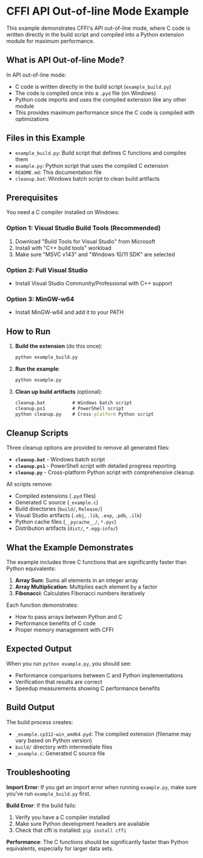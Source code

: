 # CFFI API Out-of-line Mode Example

This example demonstrates CFFI's API out-of-line mode, where C code is written directly in the build script and compiled into a Python extension module for maximum performance.

## What is API Out-of-line Mode?

In API out-of-line mode:
- C code is written directly in the build script (`example_build.py`)
- The code is compiled once into a `.pyd` file (on Windows)
- Python code imports and uses the compiled extension like any other module
- This provides maximum performance since the C code is compiled with optimizations

## Files in this Example

- `example_build.py`: Build script that defines C functions and compiles them
- `example.py`: Python script that uses the compiled C extension
- `README.md`: This documentation file
- `cleanup.bat`: Windows batch script to clean build artifacts

## Prerequisites

You need a C compiler installed on Windows:

### Option 1: Visual Studio Build Tools (Recommended)
1. Download "Build Tools for Visual Studio" from Microsoft
2. Install with "C++ build tools" workload
3. Make sure "MSVC v143" and "Windows 10/11 SDK" are selected

### Option 2: Full Visual Studio
- Install Visual Studio Community/Professional with C++ support

### Option 3: MinGW-w64
- Install MinGW-w64 and add it to your PATH

## How to Run

1. **Build the extension** (do this once):
   ```cmd
   python example_build.py
   ```

2. **Run the example**:
   ```cmd
   python example.py
   ```

3. **Clean up build artifacts** (optional):
   ```cmd
   cleanup.bat          # Windows batch script
   cleanup.ps1          # PowerShell script  
   python cleanup.py    # Cross-platform Python script
   ```

## Cleanup Scripts

Three cleanup options are provided to remove all generated files:

- **`cleanup.bat`** - Windows batch script
- **`cleanup.ps1`** - PowerShell script with detailed progress reporting
- **`cleanup.py`** - Cross-platform Python script with comprehensive cleanup

All scripts remove:
- Compiled extensions (`.pyd` files)
- Generated C source (`_example.c`)
- Build directories (`build/`, `Release/`)
- Visual Studio artifacts (`.obj`, `.lib`, `.exp`, `.pdb`, `.ilk`)
- Python cache files (`__pycache__/`, `*.pyc`)
- Distribution artifacts (`dist/`, `*.egg-info/`)

## What the Example Demonstrates

The example includes three C functions that are significantly faster than Python equivalents:

1. **Array Sum**: Sums all elements in an integer array
2. **Array Multiplication**: Multiplies each element by a factor
3. **Fibonacci**: Calculates Fibonacci numbers iteratively

Each function demonstrates:
- How to pass arrays between Python and C
- Performance benefits of C code
- Proper memory management with CFFI

## Expected Output

When you run `python example.py`, you should see:
- Performance comparisons between C and Python implementations
- Verification that results are correct
- Speedup measurements showing C performance benefits

## Build Output

The build process creates:
- `_example.cp312-win_amd64.pyd`: The compiled extension (filename may vary based on Python version)
- `build/` directory with intermediate files
- `_example.c`: Generated C source file

## Troubleshooting

**Import Error**: If you get an import error when running `example.py`, make sure you've run `example_build.py` first.

**Build Error**: If the build fails:
1. Verify you have a C compiler installed
2. Make sure Python development headers are available
3. Check that cffi is installed: `pip install cffi`

**Performance**: The C functions should be significantly faster than Python equivalents, especially for larger data sets.
